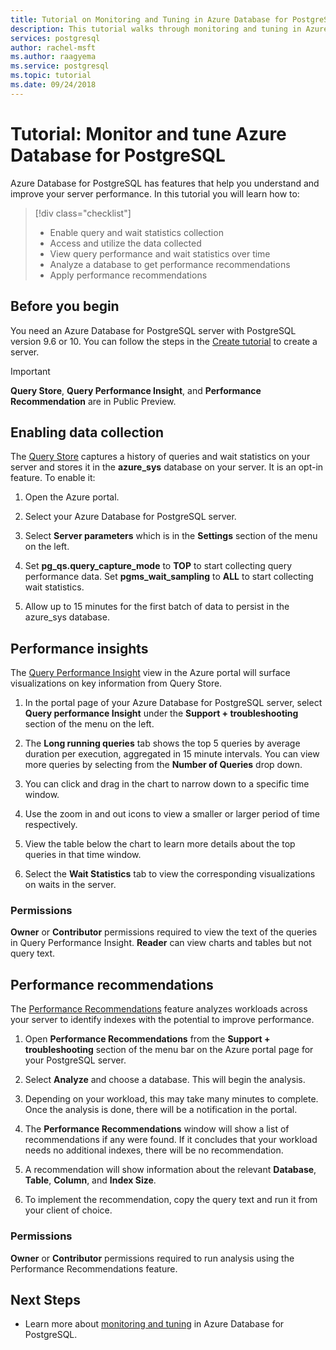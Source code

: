 ```yaml
---
title: Tutorial on Monitoring and Tuning in Azure Database for PostgreSQL
description: This tutorial walks through monitoring and tuning in Azure Database for PostgreSQL.
services: postgresql
author: rachel-msft
ms.author: raagyema
ms.service: postgresql
ms.topic: tutorial
ms.date: 09/24/2018
---
```


# Tutorial: Monitor and tune Azure Database for PostgreSQL

Azure Database for PostgreSQL has features that help you understand and improve your server performance. In this tutorial you will learn how to:
> [!div class="checklist"]
> * Enable query and wait statistics collection
> * Access and utilize the data collected
> * View query performance and wait statistics over time
> * Analyze a database to get performance recommendations
> * Apply performance recommendations

## Before you begin
You need an Azure Database for PostgreSQL server with PostgreSQL version 9.6 or 10. You can follow the steps in the [Create tutorial](tutorial-design-database-using-azure-portal.md) to create a server.

> [!IMPORTANT]
> **Query Store**, **Query Performance Insight**, and **Performance Recommendation** are in Public Preview.

## Enabling data collection
The [Query Store](concepts-query-store.md) captures a history of queries and wait statistics on your server and stores it in the **azure_sys** database on your server. It is an opt-in feature. To enable it:

1. Open the Azure portal.

2. Select your Azure Database for PostgreSQL server.

3. Select **Server parameters** which is in the **Settings** section of the menu on the left.

4. Set **pg_qs.query_capture_mode** to **TOP** to start collecting query performance data. Set **pgms_wait_sampling** to **ALL** to start collecting wait statistics. 

5. Allow up to 15 minutes for the first batch of data to persist in the azure_sys database.


## Performance insights
The [Query Performance Insight](concepts-query-performance-insight.md) view in the Azure portal will surface visualizations on key information from Query Store. 

1. In the portal page of your Azure Database for PostgreSQL server, select **Query performance Insight** under the **Support + troubleshooting** section of the menu on the left.

2. The **Long running queries** tab shows the top 5 queries by average duration per execution, aggregated in 15 minute intervals. You can view more queries by selecting from the **Number of Queries** drop down.

3. You can click and drag in the chart to narrow down to a specific time window.

4. Use the zoom in and out icons to view a smaller or larger period of time respectively.

5. View the table below the chart to learn more details about the top queries in that time window.

6. Select the **Wait Statistics** tab to view the corresponding visualizations on waits in the server.

### Permissions
**Owner** or **Contributor** permissions required to view the text of the queries in Query Performance Insight. **Reader** can view charts and tables but not query text.


## Performance recommendations
The [Performance Recommendations](concepts-performance-recommendations.md) feature analyzes workloads across your server to identify indexes with the potential to improve performance.

1. Open **Performance Recommendations** from the **Support + troubleshooting** section of the menu bar on the Azure portal page for your PostgreSQL server.

2. Select **Analyze** and choose a database. This will begin the analysis.

3. Depending on your workload, this may take many minutes to complete. Once the analysis is done, there will be a notification in the portal.

4. The **Performance Recommendations** window will show a list of recommendations if any were found. If it concludes that your workload needs no additional indexes, there will be no recommendation. 

5. A recommendation will show information about the relevant **Database**, **Table**, **Column**, and **Index Size**.

6. To implement the recommendation, copy the query text and run it from your client of choice.

### Permissions
**Owner** or **Contributor** permissions required to run analysis using the Performance Recommendations feature.

## Next Steps
- Learn more about [monitoring and tuning](concepts-monitoring.md) in Azure Database for PostgreSQL.
